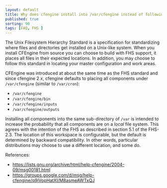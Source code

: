 ```yaml
---
layout: default
title: Why does cfengine install into /var/cfengine instead of following the FHS?
published: true
sorting: 90
tags: [FAQ, FHS ]
---
```


The Unix Filesystem Hierarchy Standard is a specification for standardizing
where files and directories get installed on a Unix-like system. When you
install CFEngine from source you can choose to build with FHS support, it places
all files in their expected locations. In addition, you may choose to follow
this standard in locating your master configuration and work areas.

CFEngine was introduced at about the same time as the FHS standard and since
cfengine 2.x, cfengine defaults to placing all components under `/var/cfengine`
(similar to `/var/cron`):
* `/var/cfengine`
* `/var/cfengine/bin`
* `/var/cfengine/inputs`
* `/var/cfengine/outputs`

Installing all components into the same sub-directory of `/var` is intended to
increase the probability that all components are on a *local* file system. This
agrees with the intention of the FHS as described in section 5.1 of the FHS-2.3.
The location of this workspace is configurable, but the default is determined by
backward compatibility. In other words, particular distributions may choose to
use a different location, and some do.

References:
- https://lists.gnu.org/archive/html/help-cfengine/2004-09/msg00181.html
- https://groups.google.com/d/msg/help-cfengine/q9jVopHatXI/M8asmeAWTxQJ
